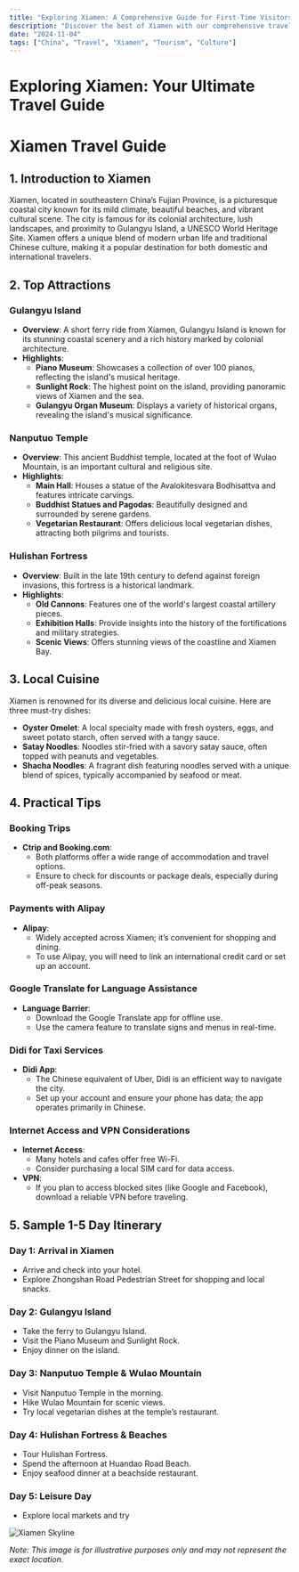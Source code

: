 ```yaml
---
title: "Exploring Xiamen: A Comprehensive Guide for First-Time Visitors"
description: "Discover the best of Xiamen with our comprehensive travel guide. Explore top attractions, savor local cuisine, and get insider tips for an unforgettable Chinese adventure."
date: "2024-11-04"
tags: ["China", "Travel", "Xiamen", "Tourism", "Culture"]
---
```


# Exploring Xiamen: Your Ultimate Travel Guide

# Xiamen Travel Guide

## 1. Introduction to Xiamen
Xiamen, located in southeastern China’s Fujian Province, is a picturesque coastal city known for its mild climate, beautiful beaches, and vibrant cultural scene. The city is famous for its colonial architecture, lush landscapes, and proximity to Gulangyu Island, a UNESCO World Heritage Site. Xiamen offers a unique blend of modern urban life and traditional Chinese culture, making it a popular destination for both domestic and international travelers.

## 2. Top Attractions

### Gulangyu Island
- **Overview**: A short ferry ride from Xiamen, Gulangyu Island is known for its stunning coastal scenery and a rich history marked by colonial architecture.
- **Highlights**:
  - **Piano Museum**: Showcases a collection of over 100 pianos, reflecting the island's musical heritage.
  - **Sunlight Rock**: The highest point on the island, providing panoramic views of Xiamen and the sea.
  - **Gulangyu Organ Museum**: Displays a variety of historical organs, revealing the island's musical significance.

### Nanputuo Temple
- **Overview**: This ancient Buddhist temple, located at the foot of Wulao Mountain, is an important cultural and religious site.
- **Highlights**:
  - **Main Hall**: Houses a statue of the Avalokitesvara Bodhisattva and features intricate carvings.
  - **Buddhist Statues and Pagodas**: Beautifully designed and surrounded by serene gardens.
  - **Vegetarian Restaurant**: Offers delicious local vegetarian dishes, attracting both pilgrims and tourists.

### Hulishan Fortress
- **Overview**: Built in the late 19th century to defend against foreign invasions, this fortress is a historical landmark.
- **Highlights**:
  - **Old Cannons**: Features one of the world's largest coastal artillery pieces.
  - **Exhibition Halls**: Provide insights into the history of the fortifications and military strategies.
  - **Scenic Views**: Offers stunning views of the coastline and Xiamen Bay.

## 3. Local Cuisine
Xiamen is renowned for its diverse and delicious local cuisine. Here are three must-try dishes:

- **Oyster Omelet**: A local specialty made with fresh oysters, eggs, and sweet potato starch, often served with a tangy sauce.
- **Satay Noodles**: Noodles stir-fried with a savory satay sauce, often topped with peanuts and vegetables.
- **Shacha Noodles**: A fragrant dish featuring noodles served with a unique blend of spices, typically accompanied by seafood or meat.

## 4. Practical Tips

### Booking Trips
- **Ctrip and Booking.com**: 
  - Both platforms offer a wide range of accommodation and travel options.
  - Ensure to check for discounts or package deals, especially during off-peak seasons.

### Payments with Alipay
- **Alipay**: 
  - Widely accepted across Xiamen; it’s convenient for shopping and dining.
  - To use Alipay, you will need to link an international credit card or set up an account.

### Google Translate for Language Assistance
- **Language Barrier**: 
  - Download the Google Translate app for offline use.
  - Use the camera feature to translate signs and menus in real-time.

### Didi for Taxi Services
- **Didi App**: 
  - The Chinese equivalent of Uber, Didi is an efficient way to navigate the city.
  - Set up your account and ensure your phone has data; the app operates primarily in Chinese.

### Internet Access and VPN Considerations
- **Internet Access**: 
  - Many hotels and cafes offer free Wi-Fi.
  - Consider purchasing a local SIM card for data access.
- **VPN**: 
  - If you plan to access blocked sites (like Google and Facebook), download a reliable VPN before traveling.

## 5. Sample 1-5 Day Itinerary

### Day 1: Arrival in Xiamen
- Arrive and check into your hotel.
- Explore Zhongshan Road Pedestrian Street for shopping and local snacks.

### Day 2: Gulangyu Island
- Take the ferry to Gulangyu Island.
- Visit the Piano Museum and Sunlight Rock.
- Enjoy dinner on the island.

### Day 3: Nanputuo Temple & Wulao Mountain
- Visit Nanputuo Temple in the morning.
- Hike Wulao Mountain for scenic views.
- Try local vegetarian dishes at the temple’s restaurant.

### Day 4: Hulishan Fortress & Beaches
- Tour Hulishan Fortress.
- Spend the afternoon at Huandao Road Beach.
- Enjoy seafood dinner at a beachside restaurant.

### Day 5: Leisure Day
- Explore local markets and try

<img src="https://source.unsplash.com/1600x900/?Xiamen,cityscape" alt="Xiamen Skyline" loading="lazy">

*Note: This image is for illustrative purposes only and may not represent the exact location.*

